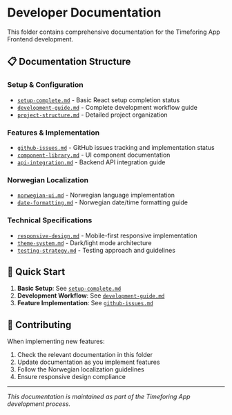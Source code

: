 # Developer Documentation

This folder contains comprehensive documentation for the Timeforing App Frontend development.

## 📋 Documentation Structure

### Setup & Configuration
- [`setup-complete.md`](./SETUP_COMPLETE.md) - Basic React setup completion status
- [`development-guide.md`](./development-guide.md) - Complete development workflow guide
- [`project-structure.md`](./project-structure.md) - Detailed project organization

### Features & Implementation
- [`github-issues.md`](./github-issues.md) - GitHub issues tracking and implementation status
- [`component-library.md`](./component-library.md) - UI component documentation
- [`api-integration.md`](./api-integration.md) - Backend API integration guide

### Norwegian Localization
- [`norwegian-ui.md`](./norwegian-ui.md) - Norwegian language implementation
- [`date-formatting.md`](./date-formatting.md) - Norwegian date/time formatting guide

### Technical Specifications
- [`responsive-design.md`](./responsive-design.md) - Mobile-first responsive implementation
- [`theme-system.md`](./theme-system.md) - Dark/light mode architecture
- [`testing-strategy.md`](./testing-strategy.md) - Testing approach and guidelines

## 🚀 Quick Start

1. **Basic Setup**: See [`setup-complete.md`](./SETUP_COMPLETE.md)
2. **Development Workflow**: See [`development-guide.md`](./development-guide.md)
3. **Feature Implementation**: See [`github-issues.md`](./github-issues.md)

## 📝 Contributing

When implementing new features:
1. Check the relevant documentation in this folder
2. Update documentation as you implement features
3. Follow the Norwegian localization guidelines
4. Ensure responsive design compliance

---

*This documentation is maintained as part of the Timeforing App development process.*

